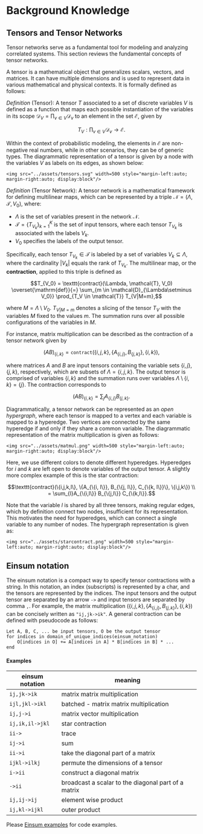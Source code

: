 # Background Knowledge

## Tensors and Tensor Networks
Tensor networks serve as a fundamental tool for modeling and analyzing correlated systems. This section reviews the fundamental concepts of tensor
networks.

A tensor is a mathematical object that generalizes scalars, vectors, and matrices. It can have multiple dimensions and is used to represent data in various mathematical and physical contexts. It is formally defined as follows:

*Definition* (Tensor): A tensor $T$ associated to a set of discrete variables $V$ is defined as a function that maps each possible instantiation of the variables in its scope $\mathcal{D}_V = \prod_{v\in V} \mathcal{D}_{v}$ to an element in the set $\mathcal{E}$, given by
```math
T_{V}: \prod_{v \in V} \mathcal{D}_{v} \rightarrow \mathcal{E}.
```
Within the context of probabilistic modeling, the elements in $\mathcal{E}$ are non-negative real numbers, while in other scenarios, they can be of generic types. The diagrammatic representation of a tensor is given by a node with the variables $V$ as labels on its edges, as shown below:

```@raw html
<img src="../assets/tensors.svg" width=500 style="margin-left:auto; margin-right:auto; display:block"/>
```

*Definition* (Tensor Network): A tensor network is a mathematical framework for defining multilinear maps, which can be represented by a triple $\mathcal{N} = (\Lambda, \mathcal{T}, V_0)$, where:
*  $\Lambda$ is the set of variables present in the network $\mathcal{N}$.
*  $\mathcal{T} = \{ T_{V_k} \}_{k=1}^{K}$ is the set of input tensors, where each tensor $T_{V_k}$ is associated with the labels $V_k$.
*  $V_0$ specifies the labels of the output tensor.

Specifically, each tensor $T_{V_k} \in \mathcal{T}$ is labeled by a set of variables $V_k \subseteq \Lambda$, where the cardinality $|V_k|$ equals the rank of $T_{V_k}$. The multilinear map, or the **contraction**, applied to this triple is defined as
```math
T_{V_0} = \texttt{contract}(\Lambda, \mathcal{T}, V_0) \overset{\mathrm{def}}{=} \sum_{m \in \mathcal{D}_{\Lambda\setminus V_0}} \prod_{T_V \in \mathcal{T}} T_{V|M=m},
```
where $M = \Lambda \setminus V_0$. $T_{V|M=m}$ denotes a slicing of the tensor $T_{V}$ with the variables $M$ fixed to the values $m$. The summation runs over all possible configurations of the variables in $M$.

For instance, matrix multiplication can be described as the contraction of a tensor network given by
```math
(AB)_{\{i, k\}} = \texttt{contract}\left(\{i,j,k\}, \{A_{\{i, j\}}, B_{\{j, k\}}\}, \{i, k\}\right),
```
where matrices $A$ and $B$ are input tensors containing the variable sets $\{i, j\}, \{j, k\}$, respectively, which are subsets of $\Lambda = \{i, j, k\}$. The output tensor is comprised of variables $\{i, k\}$ and the summation runs over variables $\Lambda \setminus \{i, k\} = \{j\}$. The contraction corresponds to
```math
(A B)_{\{i, k\}} = \sum_j A_{\{i,j\}}B_{\{j, k\}}.
```

Diagrammatically, a tensor network can be represented as an *open hypergraph*, where each tensor is mapped to a vertex and each variable is mapped to a hyperedge. Two vertices are connected by the same hyperedge if and only if they share a common variable. The diagrammatic representation of the matrix multiplication is given as follows: 

```@raw html
<img src="../assets/matmul.png" width=500 style="margin-left:auto; margin-right:auto; display:block"/>
```

Here, we use different colors to denote different hyperedges. Hyperedges for $i$ and $k$ are left open to denote variables of the output tensor. A slightly more complex example of this is the star contraction:
```math
\texttt{contract}(\{i,j,k,l\}, \{A_{\{i, l\}}, B_{\{j, l\}}, C_{\{k, l\}}\}, \{i,j,k\}) \\
= \sum_{l}A_{\{i,l\}} B_{\{j,l\}} C_{\{k,l\}}.
```
Note that the variable $l$ is shared by all three tensors, making regular edges, which by definition connect two nodes, insufficient for its representation. This motivates the need for hyperedges, which can connect a single variable to any number of nodes. The hypergraph representation is given as:

```@raw html
<img src="../assets/starcontract.png" width=500 style="margin-left:auto; margin-right:auto; display:block"/>
```

## Einsum notation
The einsum notation is a compact way to specify tensor contractions with a string. In this notation, an index (subscripts) is represented by a char, and the tensors are represented by the indices. The input tensors and the output tensor are separated by an arrow `->` and input tensors are separated by comma `,`. For example, the matrix multiplication $\left(\{i,j,k\}, \{A_{\{i, j\}}, B_{\{j, k\}}\}, \{i, k\}\right)$ can be concisely written as `"ij,jk->ik"`. A general contraction can be defined with pseudocode as follows:
```
Let A, B, C, ... be input tensors, O be the output tensor
for indices in domain_of_unique_indices(einsum_notation)
    O[indices in O] += A[indices in A] * B[indices in B] * ...
end
```

#### Examples
| einsum notation             | meaning         |
| ---------------- | --------------- |
| `ij,jk->ik`   | matrix matrix multiplication |
| `ijl,jkl->ikl`   | batched - matrix matrix multiplication |
| `ij,j->i`   | matrix vector multiplication |
| `ij,ik,il->jkl`   | star contraction |
| `ii->`   | trace |
| `ij->i` | sum |
| `ii->i` | take the diagonal part of a matrix |
| `ijkl->ilkj` | permute the dimensions of a tensor |
| `i->ii` | construct a diagonal matrix |
| `->ii`  | broadcast a scalar to the diagonal part of a matrix |
| `ij,ij->ij`  | element wise product |
| `ij,kl->ijkl`  | outer product |


Please [Einsum examples](@ref) for code examples.